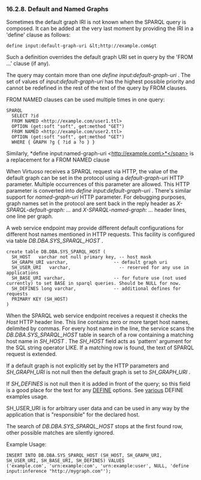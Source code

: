 <div id="rdfdefaultgraph" class="section">

<div class="titlepage">

<div>

<div>

### 16.2.8. Default and Named Graphs

</div>

</div>

</div>

Sometimes the default graph IRI is not known when the SPARQL query is
composed. It can be added at the very last moment by providing the IRI
in a 'define' clause as follows:

``` programlisting
define input:default-graph-uri &lt;http://example.com&gt
```

Such a definition overrides the default graph URI set in query by the
'FROM ...' clause (if any).

The query may contain more than one <span class="emphasis">*define
input:default-graph-uri*</span> . The set of values of
<span class="emphasis">*input:default-graph-uri*</span> has the highest
possible priority and cannot be redefined in the rest of the text of the
query by FROM clauses.

FROM NAMED clauses can be used multiple times in one query:

``` programlisting
SPARQL
  SELECT ?id
  FROM NAMED <http://example.com/user1.ttl>
  OPTION (get:soft "soft", get:method "GET")
  FROM NAMED <http://example.com/user2.ttl>
  OPTION (get:soft "soft", get:method "GET")
  WHERE { GRAPH ?g { ?id a ?o } }
```

Similarly, <span class="emphasis">*define input:named-graph-uri
\<http://example.com\>*</span> is a replacement for a FROM NAMED clause

When Virtuoso receives a SPARQL request via HTTP, the value of the
default graph can be set in the protocol using a
<span class="emphasis">*default-graph-uri*</span> HTTP parameter.
Multiple occurrences of this parameter are allowed. This HTTP parameter
is converted into <span class="emphasis">*define
input:default-graph-uri*</span> . There's similar support for
<span class="emphasis">*named-graph-uri*</span> HTTP parameter. For
debugging purposes, graph names set in the protocol are sent back in the
reply header as <span class="emphasis">*X-SPARQL-default-graph:
...*</span> and <span class="emphasis">*X-SPARQL-named-graph:
...*</span> header lines, one line per graph.

A web service endpoint may provide different default configurations for
different host names mentioned in HTTP requests. This facility is
configured via table
<span class="emphasis">*DB.DBA.SYS_SPARQL_HOST*</span> .

``` programlisting
create table DB.DBA.SYS_SPARQL_HOST (
  SH_HOST   varchar not null primary key, -- host mask
  SH_GRAPH_URI varchar,                 -- default graph uri
  SH_USER_URI   varchar,                  -- reserved for any use in applications
  SH_BASE_URI varchar,                  -- for future use (not used currently) to set BASE in sparql queries. Should be NULL for now.
  SH_DEFINES long varchar,              -- additional defines for requests
  PRIMARY KEY (SH_HOST)
)
```

When the SPARQL web service endpoint receives a request it checks the
<span class="emphasis">*Host*</span> HTTP header line. This line
contains zero or more target host names, delimited by commas. For every
host name in the line, the service scans the
<span class="emphasis">*DB.DBA.SYS_SPARQL_HOST*</span> table in search
of a row containing a matching host name in
<span class="emphasis">*SH_HOST*</span> . The
<span class="emphasis">*SH_HOST*</span> field acts as 'pattern' argument
for the SQL string operator LIKE. If a matching row is found, the text
of SPARQL request is extended.

If a default graph is not explicitly set by the HTTP parameters and
<span class="emphasis">*SH_GRAPH_URI*</span> is not null then the
default graph is set to <span class="emphasis">*SH_GRAPH_URI*</span> .

If <span class="emphasis">*SH_DEFINES*</span> is not null then it is
added in front of the query; so this field is a good place for the text
for any
<a href="rdfsparql.html#rdfsparqlimplementationextent" class="link"
title="16.2.1. SPARQL Implementation Details">DEFINE</a> options. See
<a href="rdfsparqlinline.html#rdfcontrollingsparqloutputtypes"
class="link" title="Controlling SPARQL Output Data Types">various</a>
DEFINE examples usage.

SH_USER_URI is for arbitrary user data and can be used in any way by the
application that is "responsible" for the declared host.

The search of <span class="emphasis">*DB.DBA.SYS_SPARQL_HOST*</span>
stops at the first found row, other possible matches are silently
ignored.

Example Usage:

``` programlisting
INSERT INTO DB.DBA.SYS_SPARQL_HOST (SH_HOST, SH_GRAPH_URI, SH_USER_URI, SH_BASE_URI, SH_DEFINES) VALUES
('example.com', 'urn:example:com', 'urn:example:user', NULL, 'define input:inference "http://mygraph.com"');
```

</div>
